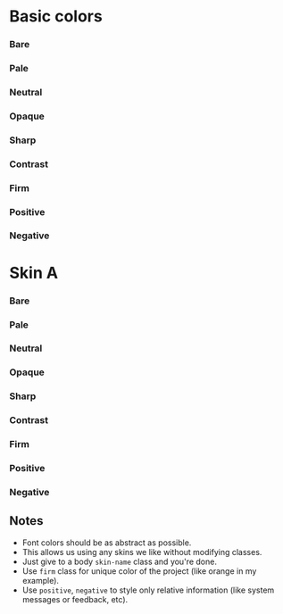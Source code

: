 # Basic colors

### Bare

### Pale

### Neutral

### Opaque

### Sharp

### Contrast

### Firm

### Positive

### Negative

# Skin A

### Bare

### Pale

### Neutral

### Opaque

### Sharp

### Contrast

### Firm

### Positive

### Negative

## Notes

- Font colors should be as abstract as possible.
- This allows us using any skins we like without modifying classes.
- Just give to a body `skin-name` class and you're done.
- Use `firm` class for unique color of the project (like orange in my example).
- Use `positive`, `negative` to style only relative information (like system messages or feedback, etc).
